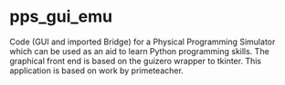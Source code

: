 # pps_gui_emu
Code (GUI and imported Bridge) for a Physical Programming Simulator which can be used as an aid to learn Python programming skills.  The graphical front end is based on the guizero wrapper to tkinter. This application is based on work by primeteacher.
